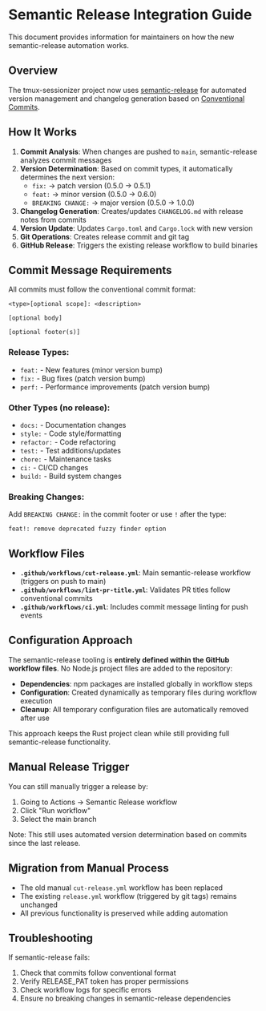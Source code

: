 # Semantic Release Integration Guide

This document provides information for maintainers on how the new semantic-release automation works.

## Overview

The tmux-sessionizer project now uses [semantic-release](https://github.com/semantic-release/semantic-release) for automated version management and changelog generation based on [Conventional Commits](https://www.conventionalcommits.org/).

## How It Works

1. **Commit Analysis**: When changes are pushed to `main`, semantic-release analyzes commit messages
2. **Version Determination**: Based on commit types, it automatically determines the next version:
   - `fix:` → patch version (0.5.0 → 0.5.1)
   - `feat:` → minor version (0.5.0 → 0.6.0)
   - `BREAKING CHANGE:` → major version (0.5.0 → 1.0.0)
3. **Changelog Generation**: Creates/updates `CHANGELOG.md` with release notes from commits
4. **Version Update**: Updates `Cargo.toml` and `Cargo.lock` with new version
5. **Git Operations**: Creates release commit and git tag
6. **GitHub Release**: Triggers the existing release workflow to build binaries

## Commit Message Requirements

All commits must follow the conventional commit format:

```
<type>[optional scope]: <description>

[optional body]

[optional footer(s)]
```

### Release Types:
- `feat:` - New features (minor version bump)
- `fix:` - Bug fixes (patch version bump)
- `perf:` - Performance improvements (patch version bump)

### Other Types (no release):
- `docs:` - Documentation changes
- `style:` - Code style/formatting
- `refactor:` - Code refactoring
- `test:` - Test additions/updates
- `chore:` - Maintenance tasks
- `ci:` - CI/CD changes
- `build:` - Build system changes

### Breaking Changes:
Add `BREAKING CHANGE:` in the commit footer or use `!` after the type:
```
feat!: remove deprecated fuzzy finder option
```

## Workflow Files

- **`.github/workflows/cut-release.yml`**: Main semantic-release workflow (triggers on push to main)
- **`.github/workflows/lint-pr-title.yml`**: Validates PR titles follow conventional commits
- **`.github/workflows/ci.yml`**: Includes commit message linting for push events

## Configuration Approach

The semantic-release tooling is **entirely defined within the GitHub workflow files**. No Node.js project files are added to the repository:

- **Dependencies**: npm packages are installed globally in workflow steps
- **Configuration**: Created dynamically as temporary files during workflow execution
- **Cleanup**: All temporary configuration files are automatically removed after use

This approach keeps the Rust project clean while still providing full semantic-release functionality.

## Manual Release Trigger

You can still manually trigger a release by:
1. Going to Actions → Semantic Release workflow
2. Click "Run workflow"
3. Select the main branch

Note: This still uses automated version determination based on commits since the last release.

## Migration from Manual Process

- The old manual `cut-release.yml` workflow has been replaced
- The existing `release.yml` workflow (triggered by git tags) remains unchanged
- All previous functionality is preserved while adding automation

## Troubleshooting

If semantic-release fails:
1. Check that commits follow conventional format
2. Verify RELEASE_PAT token has proper permissions
3. Check workflow logs for specific errors
4. Ensure no breaking changes in semantic-release dependencies